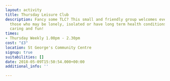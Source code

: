 ```yaml
---
layout: activity
title: Thursday Leisure Club
description: Fancy some TLC? This small and friendly group welcomes everyone especially
  those who may be lonely, isolated or have long term health conditions. It's sociable,
  caring and fun!
times:
- Thursday Weekly 1.00pm - 2.30pm
cost: "£3"
location: St George's Community Centre
signup: true
suitabilities: []
date: 2018-05-09T15:50:54.000+00:00
additional_info: ''

---
```

